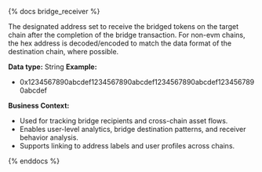 {% docs bridge_receiver %}

The designated address set to receive the bridged tokens on the target chain after the completion of the bridge transaction. For non-evm chains, the hex address is decoded/encoded to match the data format of the destination chain, where possible.

**Data type:** String
**Example:**
- 0x1234567890abcdef1234567890abcdef1234567890abcdef1234567890abcdef

**Business Context:**
- Used for tracking bridge recipients and cross-chain asset flows.
- Enables user-level analytics, bridge destination patterns, and receiver behavior analysis.
- Supports linking to address labels and user profiles across chains.

{% enddocs %} 